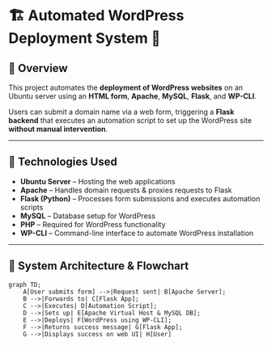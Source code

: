 # 🏗️ Automated WordPress Deployment System 🚀

## 📖 Overview  
This project automates the **deployment of WordPress websites** on an Ubuntu server using an **HTML form**, **Apache**, **MySQL**, **Flask**, and **WP-CLI**.  

Users can submit a domain name via a web form, triggering a **Flask backend** that executes an automation script to set up the WordPress site **without manual intervention**.  

---

## 🔧 Technologies Used  
- **Ubuntu Server** – Hosting the web applications  
- **Apache** – Handles domain requests & proxies requests to Flask  
- **Flask (Python)** – Processes form submissions and executes automation scripts  
- **MySQL** – Database setup for WordPress  
- **PHP** – Required for WordPress functionality  
- **WP-CLI** – Command-line interface to automate WordPress installation  

---

## 🔀 System Architecture & Flowchart  

```mermaid
graph TD;
    A[User submits form] -->|Request sent| B[Apache Server];
    B -->|Forwards to| C[Flask App];
    C -->|Executes| D[Automation Script];
    D -->|Sets up| E[Apache Virtual Host & MySQL DB];
    E -->|Deploys| F[WordPress using WP-CLI];
    F -->|Returns success message| G[Flask App];
    G -->|Displays success on web UI| H[User]
